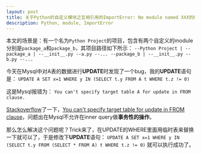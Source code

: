 ```yaml
---
layout: post
title: 关于Python的自定义模块之互相引用的ImportError: No module named XXX的bug
description: Python, module, ImportError
---
```

本文的场景是：有一个名为`Python Project`的项目，包含有两个自定义的module分别是`package_a`和`package_b`，其项目路径如下所示：
    `--Python Project
      |
       --package_a
        |
         --__init__.py
         --a.py
         --...
       --package_b
	|
	 --__init__.py
	 --b.py
	 --...`

今天在Mysql中对A表的数据进行**UPDATE**时发现了一个bug，我的**UPDATE**语句是：
    `UPDATE A SET x=1 WHERE y IN (SELECT t.y FROM A t WHERE t.z != 0)`

这是Mysql报错为：
    `You can't specify target table A for update in FROM clause.`

[Stackoverflow](http://stackoverflow.com/)了一下，[You can't specify target table for update in FROM clause](http://stackoverflow.com/questions/4429319/you-cant-specify-target-table-for-update-in-from-clause)，问题出在Mysql不允许在inner query做**事务性的操作**。

那么怎么解决这个问题呢？Trick来了，在UPDATE的WHERE里面用临时表来替换一下就可以了，于是修改下**UPDATE**语句：
    `UPDATE A SET x=1 WHERE y IN (SELECT t.y FROM (SELECT * FROM A) t WHERE t.z != 0)`
就可以执行成功了。
